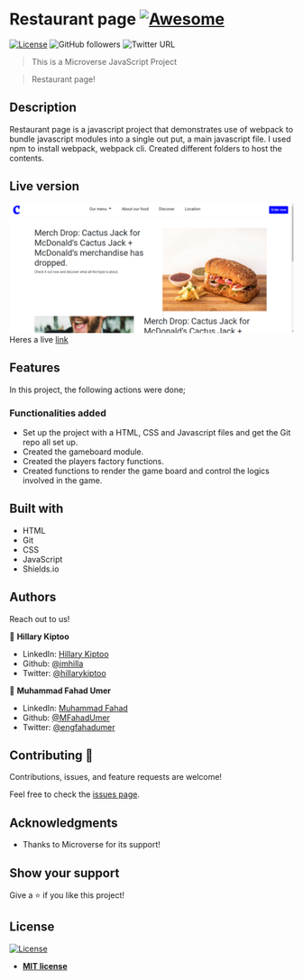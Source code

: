 # Restaurant page [![Awesome](https://cdn.rawgit.com/sindresorhus/awesome/d7305f38d29fed78fa85652e3a63e154dd8e8829/media/badge.svg)](https://github.com/imhilla/restaurant-page)

[![License](https://img.shields.io/badge/License-MIT-green.svg)]()
![GitHub followers](https://img.shields.io/github/followers/imhilla?label=imhilla&style=social)
![Twitter URL](https://img.shields.io/twitter/follow/hillarykiptoo_?label=Follow&style=social)


> This is a Microverse JavaScript Project

> Restaurant page!

## Description

Restaurant page is a javascript project that demonstrates use of webpack to bundle javascript modules into a single out put, a main javascript file. I used npm to install webpack, webpack cli. Created different folders to host the contents.

## Live version
<img src="./src/img/readmeimg.png" alt="">
Heres a live <a href="https://raw.githack.com/imhilla/restaurant-page/feature/dist/index.html#">link</a>

## Features

In this project, the following actions were done;

### Functionalities added
- Set up the project with a HTML, CSS and Javascript files and get the Git repo all set up.
- Created the gameboard module.
- Created the players factory functions.
- Created functions to render the game board and control the logics involved in the game. 

## Built with

- HTML
- Git
- CSS
- JavaScript
- Shields.io

## Authors

Reach out to us!

👤 **Hillary Kiptoo**

- LinkedIn: [Hillary Kiptoo](https://www.linkedin.com/in/hillarykiptoo)
- Github: [@imhilla](https://github.com/imhilla)
- Twitter: [@hillarykiptoo](https://twitter.com/hillarykiptoo_)

👤 **Muhammad Fahad Umer**

- LinkedIn: [Muhammad Fahad](https://www.linkedin.com/in/hillarykiptoo)
- Github: [@MFahadUmer](https://github.com/MFahadUmer)
- Twitter: [@engfahadumer](https://twitter.com/@engfahadumer)


## Contributing 🤝

Contributions, issues, and feature requests are welcome!

Feel free to check the [issues page](https://github.com/MFahadUmer/Library/issues).

## Acknowledgments

- Thanks to Microverse for its support!

## Show your support

Give a ⭐️ if you like this project!

## License

[![License](http://img.shields.io/:license-mit-blue.svg?style=flat-square)](http://badges.mit-license.org)

- **[MIT license](http://opensource.org/licenses/mit-license.php)**
